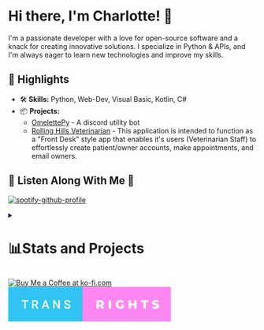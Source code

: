 # Hi there, I'm Charlotte! 👋

I'm a passionate developer with a love for open-source software and a knack for creating innovative solutions. I specialize in Python & APIs, and I'm always eager to learn new technologies and improve my skills.



## 🌟 Highlights
- 🛠️ **Skills:** Python, Web-Dev, Visual Basic, Kotlin, C#
- 📦 **Projects:** 
  - [OmelettePy](https://github.com/charlotte-2222/omelettePy) - A discord utility bot
  - [Rolling Hills Veterinarian](https://github.com/charlotte-2222/Rolling-Hills-Veterinarian) - This application is intended to function as a "Front Desk" style app that enables it's users (Veterinarian Staff) to effortlessly create patient/owner accounts, make appointments, and email owners. 


<h2>🎵 Listen Along With Me 🎵</h2>

[![spotify-github-profile](https://spotify-github-profile.kittinanx.com/api/view?uid=childers6998&cover_image=true&theme=default&show_offline=true&background_color=121212&interchange=false&bar_color=53b14f&bar_color_cover=false)](https://spotify-github-profile.kittinanx.com/api/view?uid=childers6998&redirect=true)


<details closed><summary><h1>📊Stats and Projects</h1></summary><br>
    
<div align="center">   
   
![Stats](https://github.com/charlotte-2222/CopyofGitVisual/blob/master/generated/overview.svg#gh-dark-mode-only)
![Top Langs](https://github.com/charlotte-2222/CopyofGitVisual/blob/master/generated/languages.svg#gh-dark-mode-only)

<br><a href="https://github.com/charlotte-2222/omelettePy">
[![Readme Card](https://github-readme-stats.vercel.app/api/pin/?username=charlotte-2222&repo=omelettePy&theme=omni)](https://github.com/charlotte-2222/omelettePy)</a>
<br>
![GitHub release (latest by date)](https://img.shields.io/github/v/release/charlotte-2222/omelettePy)
![GitHub commit activity](https://img.shields.io/github/commit-activity/m/charlotte-2222/omelettePy)


    
    
</div>

</details

<hr>

    
 <p align="">   
 <a href='https://ko-fi.com/L3L6DN5TC' target='_blank'><img height='36' style='border:0px;height:36px;' src='https://cdn.ko-fi.com/cdn/kofi4.png?v=3' border='0' alt='Buy Me a Coffee at ko-fi.com'/></a>&nbsp;&nbsp;&nbsp;
    

<img src="https://raw.githubusercontent.com/charlotte-2222/charlotte-2222/32de06aa5256b8f3fbee5de105ce485d1bf8f360/trans-rights.svg">

</p>

